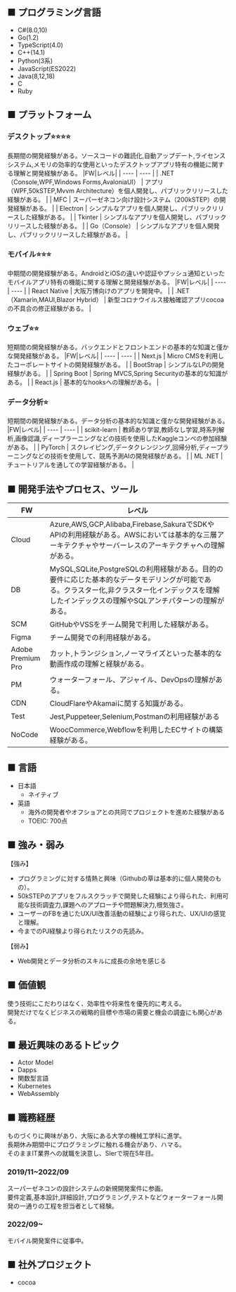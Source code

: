 ## ■ プログラミング言語
- C#(8.0,10)
- Go(1.2)
- TypeScript(4.0)
- C++(14.1)
- Python(3系)
- JavaScript(ES2022)
- Java(8,12,18)
- C
- Ruby


## ■ プラットフォーム
### デスクトップ⭐⭐⭐⭐
長期間の開発経験がある。ソースコードの難読化,自動アップデート,ライセンスシステム,メモリの効率的な使用といったデスクトップアプリ特有の機能に関する理解と開発経験がある。
|FW|レベル|
| ---- | ---- |
|  .NET（Console,WPF,Windows Forms,AvaloniaUI）  |  アプリ（WPF,50kSTEP,Mvvm Architecture）を個人開発し、パブリックリリースした経験がある。  |
|  MFC  |  スーパーゼネコン向け設計システム（200kSTEP）の開発経験がある。  |
|  Electron  |  シンプルなアプリを個人開発し、パブリックリリースした経験がある。  |
|  Tkinter  |  シンプルなアプリを個人開発し、パブリックリリースした経験がある。  |
|  Go（Console）  |  シンプルなアプリを個人開発し、パブリックリリースした経験がある。  |

### モバイル⭐⭐⭐
中期間の開発経験がある。AndroidとiOSの違いや認証やプッシュ通知といったモバイルアプリ特有の機能に関する理解と開発経験がある。
|FW|レベル|
| ---- | ---- |
|  React Native  |  大阪万博向けのアプリを開発中。  |
|  .NET（Xamarin,MAUI,Blazor Hybrid）  |  新型コロナウイルス接触確認アプリcocoaの不具合の修正経験がある。  |

### ウェブ⭐⭐
短期間の開発経験がある。バックエンドとフロントエンドの基本的な知識と僅かな開発経験がある。
|FW|レベル|
| ---- | ---- |
|  Next.js  |  Micro CMSを利用したコーポレートサイトの開発経験がある。  |
|  BootStrap  |  シンプルなLPの開発経験がある。  |
|  Spring Boot  |  Spring MVCS,Spring Securityの基本的な知識がある。  |
|  React.js  |  基本的なhooksへの理解がある。  |

### データ分析⭐
短期間の開発経験がある。データ分析の基本的な知識と僅かな開発経験がある。
|FW|レベル|
| ---- | ---- |
|  scikit-learn  |  教師あり学習,教師なし学習,時系列解析,画像認識,ディープラーニングなどの技術を使用したKaggleコンペの参加経験がある。  |
|  PyTorch  |  スクレイピング,データクレンジング,回帰分析,ディープラーニングなどの技術を使用して、競馬予測AIの開発経験がある。  |
|  ML .NET  |  チュートリアルを通しての学習経験がある。  |


## ■ 開発手法やプロセス、ツール
|FW|レベル|
| ---- | ---- |
|  Cloud  | Azure,AWS,GCP,Alibaba,Firebase,SakuraでSDKやAPIの利用経験がある。AWSにおいては基本的な三層アーキテクチャやサーバーレスのアーキテクチャへの理解がある。  |
|  DB  |  MySQL,SQLite,PostgreSQLの利用経験がある。目的の要件に応じた基本的なデータモデリングが可能である。クラスター化,非クラスター化インデックスを理解したインデックスの理解やSQLアンチパターンの理解がある。  |
|  SCM  |  GitHubやVSSをチーム開発で利用した経験がある。  |
|  Figma  | チーム開発での利用経験がある。  |
|  Adobe Premium Pro  |  カット,トランジション,ノーマライズといった基本的な動画作成の理解と経験がある。  |
|  PM  |  ウォーターフォール、アジャイル、DevOpsの理解がある。  |
|  CDN  |  CloudFlareやAkamaiに関する知識がある。  |
|  Test  |  Jest,Puppeteer,Selenium,Postmanの利用経験がある  |
|  NoCode  |  WoocCommerce,Webflowを利用したECサイトの構築経験がある。  |


## ■ 言語

- 日本語
  - ネイティブ
- 英語
  - 海外の開発者やオフショアとの共同でプロジェクトを進めた経験がある
  - TOEIC: 700点


## ■ 強み・弱み
【強み】
- プログラミングに対する情熱と興味（Githubの草は基本的に個人開発のもの）。
- 50kSTEPのアプリをフルスクラッチで開発した経験により得られた、利用可能な技術調査力,課題へのアプローチや問題解決力,根気強さ。
- ユーザーのFBを通じたUX/UI改善活動の経験により得られた、UX/UIの感覚と理解。
- 今までのPJ経験より得られたリスクの先読み。
  
【弱み】
- Web開発とデータ分析のスキルに成長の余地を感じる


## ■ 価値観
使う技術にこだわりはなく、効率性や将来性を優先的に考える。<br>
開発だけでなくビジネスの戦略的目標や市場の需要と機会の調査にも関心がある。


## ■ 最近興味のあるトピック
- Actor Model
- Dapps
- 関数型言語
- Kubernetes
- WebAssembly


## ■ 職務経歴
ものづくりに興味があり、大阪にある大学の機械工学科に進学。<br>長期休み期間中にプログラミングに触れる機会があり、ハマる。
<br>そのままIT業界への就職を決意し、SIerで現在5年目。
### 2019/11~2022/09
スーパーゼネコンの設計システムの新規開発案件に参画。<br>
要件定義,基本設計,詳細設計,プログラミング,テストなどウォーターフォール開発の一通りの工程を担当者として経験。

### 2022/09~
モバイル開発案件に従事中。

## ■ 社外プロジェクト
- cocoa
